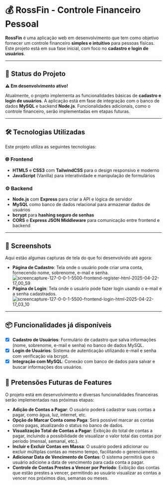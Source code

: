 # 💰 RossFin - Controle Financeiro Pessoal

**RossFin** é uma aplicação web em desenvolvimento que tem como objetivo fornecer um controle financeiro **simples e intuitivo** para pessoas físicas. Este projeto está em sua fase inicial, com foco no **cadastro e login de usuários**.

---

## 🚧 Status do Projeto

**⚠️ Em desenvolvimento ativo!**

Atualmente, o projeto implementa as funcionalidades básicas de **cadastro e login de usuários**. A aplicação está em fase de integração com o banco de dados **MySQL** e backend **Node.js**. Funcionalidades adicionais, como o controle financeiro, serão implementadas em etapas futuras.

---

## 🛠️ Tecnologias Utilizadas

Este projeto utiliza as seguintes tecnologias:

### 🌐 Frontend
- **HTML5** e **CSS3** com **TailwindCSS** para o design responsivo e moderno
- **JavaScript** (Vanilla) para interatividade e manipulação de formulários

### ⚙️ Backend
- **Node.js** com **Express** para criar a API e lógica de servidor
- **MySQL** como banco de dados relacional para armazenar dados de usuários
- **bcrypt** para **hashing seguro de senhas**
- **CORS** e **Express JSON Middleware** para comunicação entre frontend e backend

---

## 📸 Screenshots

Aqui estão algumas capturas de tela do que foi desenvolvido até agora:

- **Página de Cadastro**: Tela onde o usuário pode criar uma conta, fornecendo nome, sobrenome, e-mail e senha.
  ![screencapture-127-0-0-1-5500-frontend-register-html-2025-04-22-17_00_59](https://github.com/user-attachments/assets/37f6180c-eb3d-4181-a623-3744b149ba8e)
- **Página de Login**: Tela onde o usuário pode fazer login usando o e-mail e a senha cadastrados.
![screencapture-127-0-0-1-5500-frontend-login-html-2025-04-22-17_03_10](https://github.com/user-attachments/assets/86692437-2909-4b68-ba1a-857b610fb946)
---

## 📦 Funcionalidades já disponíveis

- [x] **Cadastro de Usuários**: Formulário de cadastro que salva informações (nome, sobrenome, e-mail e senha) no banco de dados MySQL.
- [x] **Login de Usuários**: Sistema de autenticação utilizando e-mail e senha com verificação via bcrypt.
- [x] **Integração com MySQL**: Conexão com banco de dados para salvar e buscar informações dos usuários.

## 🚀 Pretensões Futuras de Features

O projeto está em desenvolvimento e diversas funcionalidades financeiras serão implementadas nas próximas etapas:

- **Adição de Contas a Pagar**: O usuário poderá cadastrar suas contas a pagar, como água, luz, internet, etc.
- **Opção de Marcar Conta como Paga**: Será possível marcar as contas como pagas, atualizando o status no banco de dados.
- **Visualização Total de Contas a Pagar**: Exibição do total de contas a pagar, incluindo a possibilidade de visualizar o valor total das contas por período (mensal, semanal, etc.).
- **Incluir e Excluir Contas em Massa**: O usuário poderá adicionar ou excluir múltiplas contas ao mesmo tempo, facilitando o gerenciamento.
- **Adicionar Data de Vencimento de Contas**: O sistema permitirá que o usuário adicione a data de vencimento para cada conta a pagar.
- **Controle de Contas Prestes a Vencer por Período**: Exibição das contas que estão prestes a vencer, permitindo ao usuário visualizar as contas a vencer nos próximos dias, semanas ou meses.
